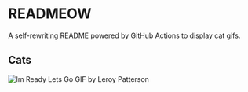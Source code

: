 # READMEOW

A self-rewriting README powered by GitHub Actions to display cat gifs.

## Cats

![Im Ready Lets Go GIF by Leroy Patterson](https://media2.giphy.com/media/CjmvTCZf2U3p09Cn0h/200.gif?cid=9acd02daf95ulzcer0l9w4fqfxcrrqrrkobq61egawtbes0n&ep=v1_gifs_search&rid=200.gif&ct=g)
